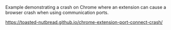 Example demonstrating a crash on Chrome where an extension can cause a browser crash
when using communication ports.

https://toasted-nutbread.github.io/chrome-extension-port-connect-crash/
